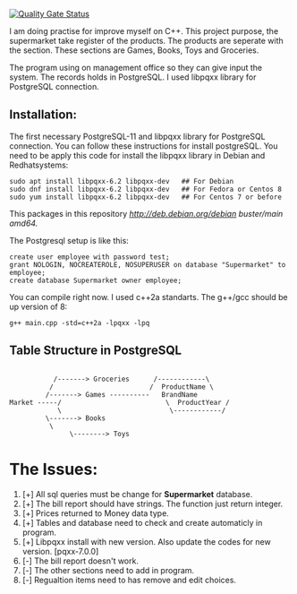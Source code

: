 [![Quality Gate Status](https://sonar.safabayar.tech/api/project_badges/measure?project=Supermarket&metric=alert_status)](https://sonar.safabayar.tech/dashboard?id=Supermarket)

I am doing practise for improve myself on C++. This project purpose, the supermarket take register of the products. The products are seperate with the section. These sections are Games, Books, Toys and Groceries. 

The program using on management office so they can give input the system. The records holds in PostgreSQL. I used libpqxx library for PostgreSQL connection. 


## Installation:

The first necessary PostgreSQL-11 and libpqxx library for PostgreSQL connection. You can follow these instructions for install postgreSQL. You need to be apply this code for install the libpqxx library in Debian and Redhatsystems:

```
sudo apt install libpqxx-6.2 libpqxx-dev   ## For Debian
sudo dnf install libpqxx-6.2 libpqxx-dev   ## For Fedora or Centos 8
sudo yum install libpqxx-6.2 libpqxx-dev   ## For Centos 7 or before
```

This packages in this repository *http://deb.debian.org/debian buster/main amd64.*

The Postgresql setup is like this:

```
create user employee with password test;
grant NOLOGIN, NOCREATEROLE, NOSUPERUSER on database "Supermarket" to employee;
create database Supermarket owner employee;
```


You can compile right now. I used c++2a standarts. The g++/gcc should be up version of 8:

```
g++ main.cpp -std=c++2a -lpqxx -lpq
```


## Table Structure in PostgreSQL

```
	          
	       /-------> Groceries      /------------\
	      /                        /  ProductName \
	     /-------> Games ----------   BrandName
Market -----/                          \  ProductYear /
            \                           \------------/
	     \-------> Books
	      \
               \--------> Toys

```


# The Issues:

1. [+] All sql queries must be change for **Supermarket** database.
2. [+] The bill report should have strings. The function just return integer.
3. [+] Prices returned to Money data type.
4. [+] Tables and database need to check and create automaticly in program.
5. [+] Libpqxx install with new version. Also update the codes for new version. [pqxx-7.0.0]
6. [-] The bill report doesn't work.
7. [-] The other sections need to add in program.
8. [-] Regualtion items need to has remove and edit choices.

